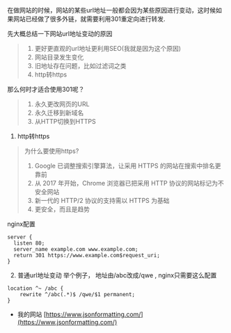 在做网站的时候，网站的某些url地址一般都会因为某些原因进行变动，这时候如果网站已经做了很多外链，就需要利用301重定向进行转发.

先大概总结一下网站url地址变动的原因

> 1. 更好更直观的url地址更利用SEO(我就是因为这个原因)
> 2. 网站目录发生变化
> 3. 旧地址存在问题，比如过滤词之类
> 4. http转https

那么何时才适合使用301呢？
> 1. 永久更改网页的URL
> 2. 永久迁移到新域名
> 3. 从HTTP切换到HTTPS

1. http转https

> 为什么要使用https?
> 1. Google 已调整搜索引擎算法，让采用 HTTPS 的网站在搜索中排名更靠前
> 2. 从 2017 年开始，Chrome 浏览器已把采用 HTTP 协议的网站标记为不安全网站
> 3. 新一代的 HTTP/2 协议的支持需以 HTTPS 为基础
> 4. 更安全，而且是趋势

nginx配置
```
server {
  listen 80;
  server_name example.com www.example.com;
  return 301 https://www.example.com$request_uri;
}
```

2. 普通url地址变动
举个例子， 地址由/abc改成/qwe , nginx只需要这么配置
```
location ^~ /abc {
	rewrite ^/abc(.*)$ /qwe/$1 permanent;
}
```

+ 我的网站  [https://www.jsonformatting.com/](https://www.jsonformatting.com/)